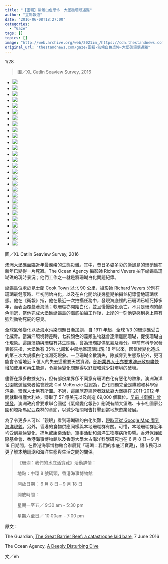 ```yaml
---
title: "【圖輯】氣候白色恐怖　大堡礁珊瑚遇難"
author: "立場報道"
date: "2016-06-08T18:27:00"
categories:
  - "Gaze"
tags: []
topics: []
image: "http://web.archive.org/web/2021im_/https://cdn.thestandnews.com/media/photos/gallery/87/cache/01-Lizard001_skZii_300x200cropcenter.jpeg"
original_url: "thestandnews.com/gaze/圖輯-氣候白色恐怖-大堡礁珊瑚遇難"
---
```

[](#)[](#)

[](#)1/28[](#)

> 圖／XL Catlin Seaview Survey, 2016

*   ![](http://web.archive.org/web/2021im_/https://cdn.thestandnews.com/media/photos/gallery/87/cache/01-Lizard001_skZii_300x200cropcenter.jpeg)
*   ![](http://web.archive.org/web/2021im_/https://cdn.thestandnews.com/media/photos/gallery/87/cache/02-Lizard002_kdjbK_300x200cropcenter.jpeg)
*   ![](http://web.archive.org/web/2021im_/https://cdn.thestandnews.com/media/photos/gallery/87/cache/03-Lizard003_8HvNI_300x200cropcenter.jpeg)
*   ![](http://web.archive.org/web/2021im_/https://cdn.thestandnews.com/media/photos/gallery/87/cache/04-Lizard005_sCgtM_300x200cropcenter.jpeg)
*   ![](http://web.archive.org/web/2021im_/https://cdn.thestandnews.com/media/photos/gallery/87/cache/05-Lizard006_uYNzT_300x200cropcenter.jpeg)
*   ![](http://web.archive.org/web/2021im_/https://cdn.thestandnews.com/media/photos/gallery/87/cache/06-Lizard007_7sAMH_300x200cropcenter.jpeg)
*   ![](http://web.archive.org/web/2021im_/https://cdn.thestandnews.com/media/photos/gallery/87/cache/07-Lizard010_JwsQj_300x200cropcenter.jpeg)
*   ![](http://web.archive.org/web/2021im_/https://cdn.thestandnews.com/media/photos/gallery/87/cache/08-Lizard012_em6Hs_300x200cropcenter.jpeg)
*   ![](http://web.archive.org/web/2021im_/https://cdn.thestandnews.com/media/photos/gallery/87/cache/09-Lizard013_z3Skd_300x200cropcenter.jpeg)
*   ![](http://web.archive.org/web/2021im_/https://cdn.thestandnews.com/media/photos/gallery/87/cache/10-Lizard014_7omFy_300x200cropcenter.jpeg)
*   ![](http://web.archive.org/web/2021im_/https://cdn.thestandnews.com/media/photos/gallery/87/cache/11-Lizard015_7XKef_300x200cropcenter.jpeg)
*   ![](http://web.archive.org/web/2021im_/https://cdn.thestandnews.com/media/photos/gallery/87/cache/12-Lizard016_XAVON_300x200cropcenter.jpeg)
*   ![](http://web.archive.org/web/2021im_/https://cdn.thestandnews.com/media/photos/gallery/87/cache/13-Lizard018_wFyjP_300x200cropcenter.jpeg)
*   ![](http://web.archive.org/web/2021im_/https://cdn.thestandnews.com/media/photos/gallery/87/cache/14-Lizard021_9dgxc_300x200cropcenter.jpeg)
*   ![](http://web.archive.org/web/2021im_/https://cdn.thestandnews.com/media/photos/gallery/87/cache/15-Lizard0212_7Inbo_300x200cropcenter.jpeg)
*   ![](http://web.archive.org/web/2021im_/https://cdn.thestandnews.com/media/photos/gallery/87/cache/16Lizard022_dACG3_300x200cropcenter.jpeg)
*   ![](http://web.archive.org/web/2021im_/https://cdn.thestandnews.com/media/photos/gallery/87/cache/17-Lizard023_jPWYK_300x200cropcenter.jpeg)
*   ![](http://web.archive.org/web/2021im_/https://cdn.thestandnews.com/media/photos/gallery/87/cache/18-Lizard024_mTb2Y_300x200cropcenter.jpeg)
*   ![](http://web.archive.org/web/2021im_/https://cdn.thestandnews.com/media/photos/gallery/87/cache/19-Lizard025_bxuVx_300x200cropcenter.jpeg)
*   ![](http://web.archive.org/web/2021im_/https://cdn.thestandnews.com/media/photos/gallery/87/cache/20-Lizard026_4DYu9_300x200cropcenter.jpeg)
*   ![](http://web.archive.org/web/2021im_/https://cdn.thestandnews.com/media/photos/gallery/87/cache/21-Lizard030-March-To-May-2016_p2y3s_300x200cropcenter.jpeg)
*   ![](http://web.archive.org/web/2021im_/https://cdn.thestandnews.com/media/photos/gallery/87/cache/22-Lizard031-March-2016_aE0HQ_300x200cropcenter.jpeg)
*   ![](http://web.archive.org/web/2021im_/https://cdn.thestandnews.com/media/photos/gallery/87/cache/23-Lizard031-May-2016_w2z0n_300x200cropcenter.jpeg)
*   ![](http://web.archive.org/web/2021im_/https://cdn.thestandnews.com/media/photos/gallery/87/cache/24-Lizard050-beforeafter_OdjnH_300x200cropcenter.jpeg)
*   ![](http://web.archive.org/web/2021im_/https://cdn.thestandnews.com/media/photos/gallery/87/cache/25-Lizard051-March-2016_XIzgy_300x200cropcenter.jpeg)
*   ![](http://web.archive.org/web/2021im_/https://cdn.thestandnews.com/media/photos/gallery/87/cache/26-Lizard051-May-2016_G4Krw_300x200cropcenter.jpeg)
*   ![](http://web.archive.org/web/2021im_/https://cdn.thestandnews.com/media/photos/gallery/87/cache/27-Lizard071-March-2016_dG9Pa_300x200cropcenter.jpeg)
*   ![](http://web.archive.org/web/2021im_/https://cdn.thestandnews.com/media/photos/gallery/87/cache/28-Lizard071-May-2016_3UcTg_300x200cropcenter.jpeg)

圖／XL Catlin Seaview Survey, 2016

澳洲大堡礁面臨近年最嚴峻的生態災難。其中，昔日多姿多彩的蜥蜴島的珊硝礁在新年已變得一片死寂。The Ocean Agency 攝影師 Richard Vevers 拍下蜥蜴島珊瑚礁的現時景況；他們工作之一就是將珊瑚白化問題紀錄。

蜥蜴島位處於昆士蘭 Cook Town 以北 90 公里，攝影師 Richard Vevers 分別在珊瑚最健康時、年初開始白化，以及在白化開始後幾星期拍攝並紀錄當地珊瑚狀態。他在《衛報》指，他在最近一次拍攝任務中，發現海底裡的石珊瑚已經死掉多年，而表面覆蓋著海藻；軟珊瑚亦開始白化，並且慢慢腐化衰亡。不只是珊瑚的顏色消退，當他完成大堡礁蜥蜴島的海底拍攝工作後，上岸的一刻他更感到身上帶有強烈動物死屍的惡臭。

全球氣候變化以及海水污染問題日漸加劇，自 1911 年起，全球 1/3 的珊瑚礁受白化威脅。當海洋環境轉差時，七彩顏色的藻類生物就會逐漸離開珊瑚，促使珊瑚白化現象。這類藻類與珊瑚有共生關係，會為珊瑚提供氧氣及養分。早前有科學家發表報告指，大堡礁有 35% 北部和中部地區珊瑚出現 18 年以來，因氣候變化造成的第三次大規模白化或瀕死現象。一旦珊瑚全數消失，除威脅到生態系統外，更可能會令當地近 5 億人的失去這重要天然資源。[部份業界人士亦要求澳洲政府盡快增加使用可再生能源](http://web.archive.org/web/20210628223001/http://www.theguardian.com/environment/2016/may/07/great-barrier-reef-tourism-operators-urge-australian-government-to-tackle-climate-change)，令氣候變化問題得以舒緩和減少對環境的破壞。

儘管在眾多數據支持，但有部份業界卻不同意有珊瑚白化有惡化的跡象。澳洲海洋公園旅遊經營者協會總裁 Col McKenzie 就認為，白化問題完全是媒體和科學家渲染，環保人士另有所圖。不過，這類旅遊經營者就依靠大堡礁在 2011-2012 年間就取得龐大利益，賺取了 57 億美元以及創造 69,000 個職位。[早前《衛報》曾揭發](http://web.archive.org/web/20210628223001/http://www.theguardian.com/environment/2016/may/27/australia-scrubbed-from-un-climate-change-report-after-government-intervention)，澳洲政府曾要求聯合國從《氣候變化報告》刪減有關大堡礁、卡卡杜國家公園和塔斯馬尼亞森林的章節，以減少相關報告打擊到當地旅遊業發展。

為了令更多人可以「親眼」看到珊瑚礁的白化災難，[現時可從 Google Map 看到海洋現貌](http://web.archive.org/web/20210628223001/https://www.youtube.com/watch?v=7syWPIZt9B4)。另外，香港的食物供應同樣與本地珊瑚群有關。可惜，本地珊瑚群近年均受到氣候變化、捕魚或康樂活動、軍事活動和海洋生物疾病所影響。香港保護國際基金會、香港海事博物館以及香港大學太古海洋科學研究也在 6 月 8 日－9 月 18 日期間，在香港海事博物館合辦展覽「珊瑚：我們的水底活寶藏」，讓市民可以更了解本地珊瑚和海洋生態與生活之間的關係。 

> 《珊瑚：我們的水底活寶藏》活動詳情：
> 
> 地點：中環 8 號碼頭，香港海事博物館
> 
> 開放日期： 6 月 8 日－9 月 18 日
> 
> 開放時間：
> 
> 星期一至五／ 9:30 am - 5:30 pm
> 
> 星期六至日／ 10:00am - 7:00 pm

原文：

The Guardian, [The Great Barrier Reef: a catastrophe laid bare](http://web.archive.org/web/20210628223001/http://www.theguardian.com/environment/2016/jun/07/the-great-barrier-reef-a-catastrophe-laid-bare), 7 June 2016

The Ocean Agency, [A Deeply Disturbing Dive](http://web.archive.org/web/20210628223001/http://www.theoceanagency.org/news/2016/6/6/the-most-disturbing-dive)

文／eh